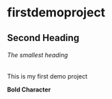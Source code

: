 # firstdemoproject

## Second Heading

###### The smallest heading

This is my first demo project

**Bold Character**
